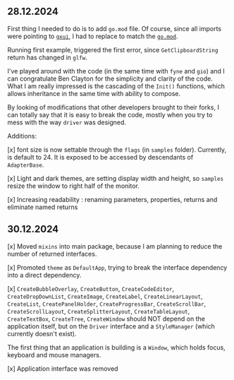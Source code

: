 28.12.2024
---

First thing I needed to do is to add `go.mod` file. Of course, since all imports were pointing to [
`gxui`](https://github.com/google/gxui), I had to replace to match the [`go.mod`](https://github.com/badu/gxui).

Running first example, triggered the first error, since `GetClipboardString` return has changed in `glfw`.

I've played around with the code (in the same time with `fyne` and `gio`) and I can congratulate Ben Clayton for the
simplicity and clarity of the code. What I am really impressed is the cascading of the `Init()` functions, which allows
inheritance in the same time with
ability to compose.

By looking of modifications that other developers brought to their forks, I can totally say that it is easy to break the
code, mostly when you try to mess with the way `driver` was designed.

Additions:

[x] font size is now settable through the `flags` (in `samples` folder). Currently, is default to 24. It is exposed to
be accessed by descendants of `AdapterBase`.

[x] Light and dark themes, are setting display width and height, so `samples` resize the window to right half of the
monitor.

[x] Increasing readability : renaming parameters, properties, returns and eliminate named returns

30.12.2024
---

[x] Moved `mixins` into main package, because I am planning to reduce the number of returned interfaces.

[x] Promoted `theme` as `DefaultApp`, trying to break the interface dependency into a direct dependency.

[x] `CreateBubbleOverlay`, `CreateButton`, `CreateCodeEditor`, `CreateDropDownList`, `CreateImage`, `CreateLabel`,
`CreateLinearLayout`, `CreateList`, `CreatePanelHolder`, `CreateProgressBar`, `CreateScrollBar`, `CreateScrollLayout`,
`CreateSplitterLayout`, `CreateTableLayout`, `CreateTextBox`, `CreateTree`, `CreateWindow` should NOT depend on the
application itself, but on the `Driver` interface and a `StyleManager` (which currently doesn't exist). 

The first thing that an application is building is a `Window`, which holds focus, keyboard and mouse managers.

[x] Application interface was removed